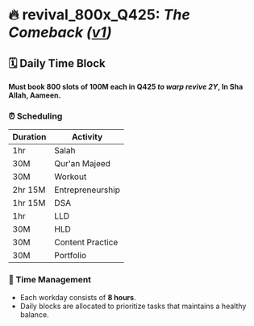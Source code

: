 # 🔥 revival_800x_Q425: _The Comeback (**[v1](miracle.md)**)_

## 🗓 Daily Time Block

**Must book 800 slots of 100M each in Q425 _to warp revive 2Y_, In Sha Allah, Aameen.**

### ⏰ Scheduling

| **Duration** | **Activity**     |
| ------------ | ---------------- |
| 1hr          | Salah            |
| 30M          | Qur'an Majeed    |
| 30M          | Workout          |
| 2hr 15M      | Entrepreneurship |
| 1hr 15M      | DSA              |
| 1hr          | LLD              |
| 30M          | HLD              |
| 30M          | Content Practice |
| 30M          | Portfolio        |

### 🔑 Time Management

- Each workday consists of **8 hours**.
- Daily blocks are allocated to prioritize tasks that maintains a healthy balance.
